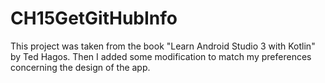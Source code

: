 # CH15GetGitHubInfo
This project was taken from the book "Learn Android Studio 3 with Kotlin" by Ted Hagos. 
Then I added some modification to match my preferences concerning the design of the app.
